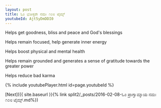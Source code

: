 ```yaml
---
layout: post
title: ಓಂ ಭೋಕ್ತರೇ ನಮಃ ೧೦೮ ಟೈಮ್ಸ್
youtubeId: Ajt5yDmDDI0
---
```

 
 
Helps get goodness, bliss and peace and God's blessings
 
Helps remain focused, help generate inner energy 
 
Helps boost physical and mental health 
 
Helps remain grounded and generates a sense of gratitude towards the greater power 
 
Helps reduce bad karma
 
 
 
 


{% include youtubePlayer.html id=page.youtubeId %}
 
[Next]({{ site.baseurl }}{% link  split2/_posts/2016-02-08-ಓಂ ಪ್ರಾಗ್ವಾಮ್ಶಾಯ ನಮಃ ೧೦೮ ಟೈಮ್ಸ್.md%})
 
